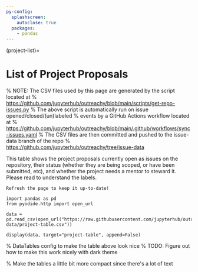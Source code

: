 ```yaml
---
py-config:
  splashscreen:
    autoclose: true
  packages:
    - pandas
---
```


(project-list)=

# List of Project Proposals

% NOTE: The CSV files used by this page are generated by the script located at
% https://github.com/jupyterhub/outreachy/blob/main/scripts/get-repo-issues.py
% The above script is automatically run on issue opened/closed/(un)labeled
% events by a GitHub Actions workflow located at
% https://github.com/jupyterhub/outreachy/blob/main/.github/workflows/sync-issues.yaml
% The CSV files are then committed and pushed to the issue-data branch of the repo
% https://github.com/jupyterhub/outreachy/tree/issue-data

This table shows the project proposals currently open as issues on the repository,
their status (whether they are being scoped, or have been submitted, etc), and
whether the project needs a mentor to steward it. Please read
[](proposing-projects:labels) to understand the labels.

```{tip}
Refresh the page to keep it up-to-date!
```

```{py-script}
import pandas as pd
from pyodide.http import open_url

data = pd.read_csv(open_url("https://raw.githubusercontent.com/jupyterhub/outreachy/issue-data/project-table.csv"))

display(data, target="project-table", append=False)
```

<div id="project-table" class="full-width project-table"></div>

% DataTables config to make the table above look nice
% TODO: Figure out how to make this work nicely with dark theme

<link rel="stylesheet"
      href="https://cdn.datatables.net/1.10.24/css/jquery.dataTables.min.css">
<script type="text/javascript"
        src="https://cdn.datatables.net/1.10.24/js/jquery.dataTables.min.js"></script>

<script>
$(document).ready( function () {
    $('.project-table table').DataTable( {
        "order": [[ 0, "template" ]],
        "pageLength": 25
    });
} );
</script>

% Make the tables a little bit more compact since there's a lot of text

<style>
    table {
        font-size: .7em;
    }

    table th, table td {
        padding: 0;
    }
</style>
